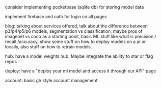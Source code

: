 consider implementing pocketbase (sqlite db) for storing model data

implement firebase and oath for login on all pages

blog: talking about services offered, talk about the difference between p3/p4/p5/p6 models, segmentation vs classification, maybe pros of imagenet vs coco as a starting point, basic ML stuff like what is precision / recall /accuracy, show some stuff on how to deploy models on a pi or locally, also stuff on how to retrain models.

hub: have a model weights hub. Maybe integrate the ability to star or flag repos

deploy: have a "deploy your ml model and access it through our API" page

account: basic gh style account management

